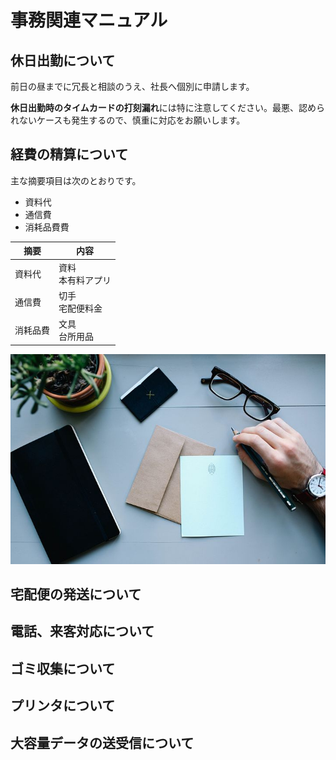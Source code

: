 # 事務関連マニュアル
## 休日出勤について
前日の昼までに冗長と相談のうえ、社長へ個別に申請します。

**休日出勤時のタイムカードの打刻漏れ**には特に注意してください。最悪、認められないケースも発生するので、慎重に対応をお願いします。
## 経費の精算について
主な摘要項目は次のとおりです。
- 資料代
- 通信費
- 消耗品費費

|摘要 |内容
|---|---
|資料代 |資料<br>本有料アプリ
|通信費 |切手<br>宅配便料金
|消耗品費 |文具<br>台所用品

![手紙](img/hand-1076597__480.jpg)
## 宅配便の発送について
## 電話、来客対応について
## ゴミ収集について
## プリンタについて
## 大容量データの送受信について